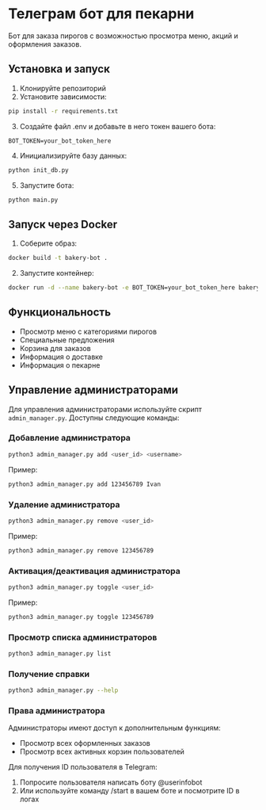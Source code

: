 # Телеграм бот для пекарни

Бот для заказа пирогов с возможностью просмотра меню, акций и оформления заказов.

## Установка и запуск

1. Клонируйте репозиторий
2. Установите зависимости:
```bash
pip install -r requirements.txt
```

3. Создайте файл .env и добавьте в него токен вашего бота:
```
BOT_TOKEN=your_bot_token_here
```

4. Инициализируйте базу данных:
```bash
python init_db.py
```

5. Запустите бота:
```bash
python main.py
```

## Запуск через Docker

1. Соберите образ:
```bash
docker build -t bakery-bot .
```

2. Запустите контейнер:
```bash
docker run -d --name bakery-bot -e BOT_TOKEN=your_bot_token_here bakery-bot
```

## Функциональность

- Просмотр меню с категориями пирогов
- Специальные предложения
- Корзина для заказов
- Информация о доставке
- Информация о пекарне

## Управление администраторами

Для управления администраторами используйте скрипт `admin_manager.py`. Доступны следующие команды:

### Добавление администратора
```bash
python3 admin_manager.py add <user_id> <username>
```
Пример:
```bash
python3 admin_manager.py add 123456789 Ivan
```

### Удаление администратора
```bash
python3 admin_manager.py remove <user_id>
```
Пример:
```bash
python3 admin_manager.py remove 123456789
```

### Активация/деактивация администратора
```bash
python3 admin_manager.py toggle <user_id>
```
Пример:
```bash
python3 admin_manager.py toggle 123456789
```

### Просмотр списка администраторов
```bash
python3 admin_manager.py list
```

### Получение справки
```bash
python3 admin_manager.py --help
```

### Права администратора
Администраторы имеют доступ к дополнительным функциям:
- Просмотр всех оформленных заказов
- Просмотр всех активных корзин пользователей

Для получения ID пользователя в Telegram:
1. Попросите пользователя написать боту @userinfobot
2. Или используйте команду /start в вашем боте и посмотрите ID в логах 